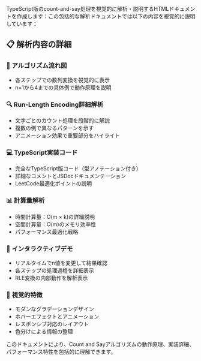 TypeScript版のcount-and-say処理を視覚的に解析・説明するHTMLドキュメントを作成します：この包括的な解析ドキュメントでは以下の内容を視覚的に説明しています：

## 📋 **解析内容の詳細**

### 🎯 **アルゴリズム流れ図**
- 各ステップでの数列変換を視覚的に表示
- n=1から4までの具体例で動作原理を説明

### 🔍 **Run-Length Encoding詳細解析**  
- 文字ごとのカウント処理を段階的に解説
- 複数の例で異なるパターンを示す
- アニメーション効果で重要部分をハイライト

### 💻 **TypeScript実装コード**
- 完全なTypeScript版コード（型アノテーション付き）
- 詳細なコメントとJSDocドキュメンテーション
- LeetCode最適化ポイントの説明

### 📊 **計算量解析**
- 時間計算量：O(m × k)の詳細説明
- 空間計算量：O(m)のメモリ効率性
- パフォーマンス最適化戦略

### 🚀 **インタラクティブデモ**
- リアルタイムでn値を変更して結果確認
- 各ステップの処理過程を詳細表示
- RLE変換の内部動作を解析表示

### 🎨 **視覚的特徴**
- モダンなグラデーションデザイン
- ホバーエフェクトとアニメーション
- レスポンシブ対応のレイアウト
- 色分けによる情報の整理

このドキュメントにより、Count and Sayアルゴリズムの動作原理、実装詳細、パフォーマンス特性を包括的に理解できます。